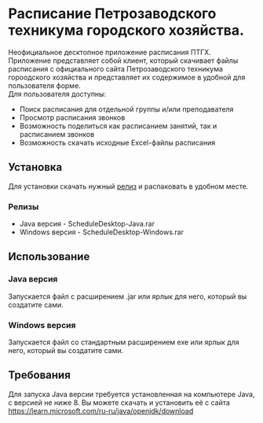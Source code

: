 # Расписание Петрозаводского техникума городского хозяйства.
Неофициальное десктопное приложение расписания ПТГХ. Приложение представляет собой клиент, который скачивает файлы расписания с официального сайта Петрозаводского техникума гороодского хозяйства
и представляет их содержимое в удобной для пользователя форме.
<br>
Для пользователя доступны:
<ul>
  <li>Поиск расписания для отдельной группы и/или преподавателя</li>
  <li>Просмотр расписания звонков</li>
  <li>Возможность поделиться как расписанием занятий, так и расписанием звонков</li>
  <li>Возможность скачать исходные Excel-файлы расписания</li>
</ul>

## Установка
Для установки скачать нужный [релиз](https://github.com/ghostwalker18/ScheduleDesktop/releases/latest) и распаковать в удобном месте.
### Релизы
<ul>
  <li>Java версия - ScheduleDesktop-Java.rar</li>
  <li>Windows версия - ScheduleDesktop-Windows.rar</li>
</ul>

## Использование
### Java версия
Запускается файл с расширением .jar или ярлык для него, который вы создатите сами.
### Windows версия
Запускается файл со стандартным расширением exe или ярлык для него, который вы создатите сами.
## Требования
Для запуска Java версии требуется установленная на компьютере Java, с версией не ниже 8.
Вы можете скачать и установить её с сайта https://learn.microsoft.com/ru-ru/java/openjdk/download
